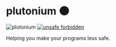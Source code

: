 plutonium 🌑
============

![plutonium](https://docs.rs/plutonium/badge.svg)
[![unsafe forbidden](https://img.shields.io/badge/unsafe-forbidden-success.svg)](https://github.com/rust-secure-code/safety-dance/)

Helping you make your programs less safe. 
